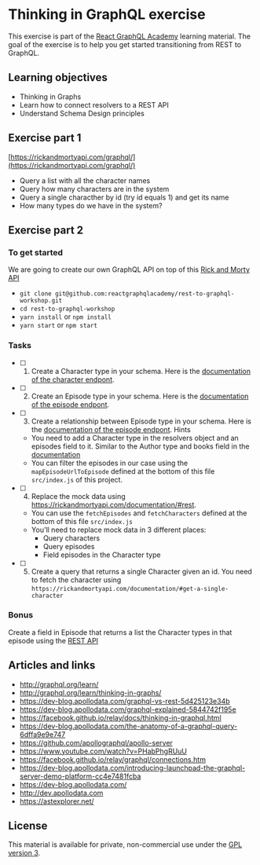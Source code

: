 # Thinking in GraphQL exercise

This exercise is part of the [React GraphQL Academy](http://reactgraphql.academy) learning material. The goal of the exercise is to help you get started transitioning from REST to GraphQL.

## Learning objectives

- Thinking in Graphs
- Learn how to connect resolvers to a REST API
- Understand Schema Design principles

## Exercise part 1

[https://rickandmortyapi.com/graphql/](https://rickandmortyapi.com/graphql/)

- Query a list with all the character names
- Query how many characters are in the system
- Query a single characther by id (try id equals 1) and get its name
- How many types do we have in the system?

## Exercise part 2

### To get started

We are going to create our own GraphQL API on top of this [Rick and Morty API](https://rickandmortyapi.com/documentation/#rest)

- `git clone git@github.com:reactgraphqlacademy/rest-to-graphql-workshop.git`
- `cd rest-to-graphql-workshop`
- `yarn install` or `npm install`
- `yarn start` or `npm start`

### Tasks

- [ ] 1. Create a Character type in your schema. Here is the [documentation of the character endpont](https://rickandmortyapi.com/documentation/#character-schema).

- [ ] 2. Create an Episode type in your schema. Here is the [documentation of the episode endpont](https://rickandmortyapi.com/documentation/#episode-schema).

- [ ] 3. Create a relationship between Episode type in your schema. Here is the [documentation of the episode endpont](https://rickandmortyapi.com/documentation/#episode-schema). Hints

  - You need to add a Character type in the resolvers object and an episodes field to it. Similar to the Author type and books field in the [documentation](https://www.apollographql.com/docs/apollo-server/essentials/data#resolver-map)
  - You can filter the episodes in our case using the `mapEpisodeUrlToEpisode` defined at the bottom of this file `src/index.js` of this project.

- [ ] 4. Replace the mock data using https://rickandmortyapi.com/documentation/#rest.

  - You can use the `fetchEpisodes` and `fetchCharacters` defined at the bottom of this file `src/index.js`
  - You'll need to replace mock data in 3 different places:
    - Query characters
    - Query episodes
    - Field episodes in the Character type

- [ ] 5. Create a query that returns a single Character given an id. You need to fetch the character using `https://rickandmortyapi.com/documentation/#get-a-single-character`

### Bonus

Create a field in Episode that returns a list the Character types in that episode using the [REST API](https://rickandmortyapi.com/documentation/#rest)

## Articles and links

- http://graphql.org/learn/
- http://graphql.org/learn/thinking-in-graphs/
- https://dev-blog.apollodata.com/graphql-vs-rest-5d425123e34b
- https://dev-blog.apollodata.com/graphql-explained-5844742f195e
- https://facebook.github.io/relay/docs/thinking-in-graphql.html
- https://dev-blog.apollodata.com/the-anatomy-of-a-graphql-query-6dffa9e9e747
- https://github.com/apollographql/apollo-server
- https://www.youtube.com/watch?v=PHabPhgRUuU
- https://facebook.github.io/relay/graphql/connections.htm
- https://dev-blog.apollodata.com/introducing-launchpad-the-graphql-server-demo-platform-cc4e7481fcba
- https://dev-blog.apollodata.com/
- http://dev.apollodata.com
- https://astexplorer.net/

## License

This material is available for private, non-commercial use under the [GPL version 3](http://www.gnu.org/licenses/gpl-3.0-standalone.html).
